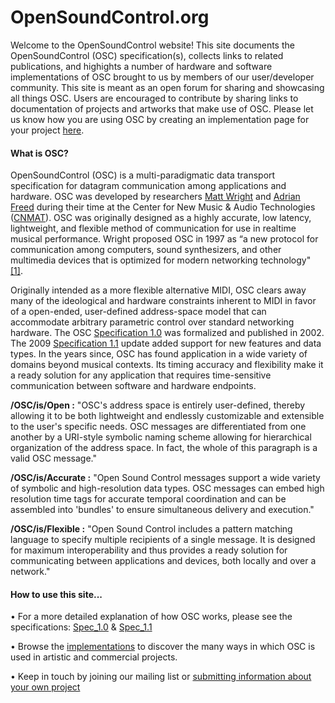 # OpenSoundControl.org

Welcome to the OpenSoundControl website!  This site documents the 
OpenSoundControl (OSC) specification(s), collects links to related 
publications, and highights a number of hardware and software implementations 
of OSC brought to us by members of our user/developer community.  This site 
is meant as an open forum for sharing and showcasing all things OSC. Users are 
encouraged to contribute by sharing links to documentation of projects and 
artworks that make use of OSC. Please let us know how you are using OSC
by creating an implementation page for your project [here](https://docs.google.com/forms/d/e/1FAIpQLSdnHHNzoZ2Qf_gFabpeuNDfAGOWCNMEknDKnDnexRLiUYv7bg/viewform).

#### What is OSC? ####
OpenSoundControl (OSC) is a multi-paradigmatic data transport specification 
for datagram communication among applications and hardware. OSC was developed by researchers 
[Matt Wright](https://music.stanford.edu/people/matt-wright) and [Adrian Freed](http://www.adrianfreed.com/) during their time at the Center for New Music & Audio Technologies ([CNMAT](https://cnmat.berkeley.edu)). OSC was originally designed as a highly accurate, 
low latency, lightweight, and flexible method of communication for use in realtime musical 
performance. Wright proposed OSC in 1997 as “a new protocol for communication among
computers, sound synthesizers, and other multimedia devices that is optimized for modern networking technology" [[1]](https://ccrma.stanford.edu/~matt/OSC/files/2009-NIME-OSC-1.1.pdf). 

Originally intended as a more flexible alternative MIDI, OSC clears away many of the ideological and hardware constraints inherent to MIDI in favor of a open-ended, user-defined address-space model
that can accommodate arbitrary parametric control over standard networking hardware. The OSC [Specification 1.0](https://ccrma.stanford.edu/~matt/OSC/spec-1_0.html) was formalized and published in 2002.  The 2009 [Specification 1.1](https://ccrma.stanford.edu/~matt/OSC/files/2009-NIME-OSC-1.1.pdf) update added support for new features and data types.  In the years since, OSC has found application in a wide variety of domains beyond musical contexts.  Its timing accuracy and flexibility make it a ready solution for any application that requires time-sensitive communication between software and hardware endpoints.

**/OSC/is/Open :** "OSC's address space is entirely user-defined, 
thereby allowing it to be both lightweight and endlessly customizable and
extensible to the user's specific needs.  OSC messages are differentiated 
from one another by a URI-style symbolic naming scheme allowing for 
hierarchical organization of the address space.  In fact, the whole of this paragraph is a valid OSC message."

**/OSC/is/Accurate :** "Open Sound Control messages support a wide variety of
symbolic and high-resolution data types. OSC messages can embed high
resolution time tags for accurate temporal coordination and can be assembled 
into 'bundles' to ensure simultaneous delivery and execution."

**/OSC/is/Flexible :** "Open Sound Control includes a pattern matching language
to specify multiple recipients of a single message.  It is designed for maximum
interoperability and thus provides a ready solution for communicating between 
applications and devices, both locally and over a network."

#### How to use this site... ####
• For a more detailed explanation of how OSC works, please see the specifications: [Spec_1.0](file:///~matt/OSC/spec-1_0.html) & [Spec_1.1](file:///~matt/OSC/spec-1_1.html) 

• Browse the [implementations](file:///~matt/OSC/page-list.html#implementations) to discover the many ways in which OSC is used in artistic and commercial projects.

• Keep in touch by joining our mailing list or [submitting information about your own project](https://docs.google.com/forms/d/e/1FAIpQLSdnHHNzoZ2Qf_gFabpeuNDfAGOWCNMEknDKnDnexRLiUYv7bg/viewform)

